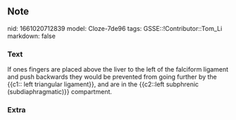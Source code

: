 ## Note
nid: 1661020712839
model: Cloze-7de96
tags: GSSE::!Contributor::Tom_Li
markdown: false

### Text
<div>
  If ones fingers are placed above the liver to the left of the
  falciform ligament and push backwards they would be prevented
  from going further by the {{c1:: left triangular ligament}}, and
  are in the {{c2::left subphrenic (subdiaphragmatic)}}
  compartment.
</div>

### Extra

